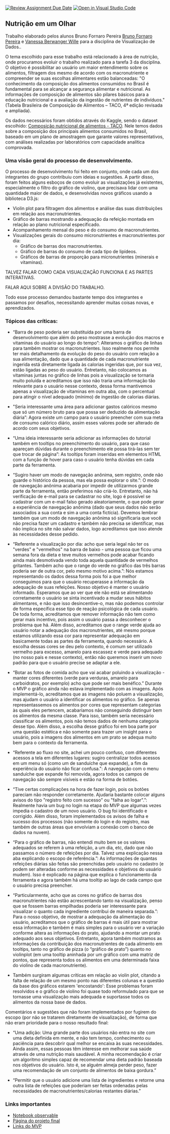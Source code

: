 [![Review Assignment Due Date](https://classroom.github.com/assets/deadline-readme-button-24ddc0f5d75046c5622901739e7c5dd533143b0c8e959d652212380cedb1ea36.svg)](https://classroom.github.com/a/CxFZefIP)
[![Open in Visual Studio Code](https://classroom.github.com/assets/open-in-vscode-718a45dd9cf7e7f842a935f5ebbe5719a5e09af4491e668f4dbf3b35d5cca122.svg)](https://classroom.github.com/online_ide?assignment_repo_id=10840813&assignment_repo_type=AssignmentRepo)

## Nutrição em um Olhar

Trabalho elaborado pelos alunos Bruno Fornaro Pereira [Bruno Fornaro Pereira](https://github.com/BrunoFornaro) e [Vanessa Berwanger Wille](https://github.com/VanessaWille) para a disciplina de Visualização de Dados.. 

O tema escolhido para esse trabalho está relacionado à área de nutrição, onde procuramos evoluir o trabalho realizado para a tarefa 3 da disciplina.
O objetivo é possibilitar ao usuário um maior entendimento sobre os alimentos, filtragem dos mesmo de acordo com os macronutriente e compreender se suas escolhas alimentares estão balanceadas: "O conhecimento da composição dos alimentos consumidos no Brasil é fundamental para se alcançar a segurança alimentar e nutricional. As informações de composição de alimentos são pilares básicos para a educação nutricional e a avaliação da ingestão de nutrientes de indivíduos." (Tabela Brasileira de Composição de Alimentos – TACO, 4ª edição revisada e ampliada). 

 Os dados necessários foram obtidos através do Kaggle, sendo o dataset escolhido: [Composição nutricional de alimentos - TACO](https://www.kaggle.com/datasets/ispangler/composio-nutricional-de-alimentos-taco). Nele temos dados sobre a composição dos principais alimentos consumidos no Brasil, baseado em um plano de amostragem que garante valores representativos, com análises realizadas por laboratórios com capacidade analítica comprovada. 

### Uma visão geral do processo de desenvolvimento.

O processo de desenvolvimento foi feito em conjunto, onde cada um dos integrantes do grupo contribuiu com ideias e sugestões. A partir disso, foram feitos alguns esboços de como evoluir as visualizações já existentes, especialmente o filtro do gráfico de violino, que precisava lidar com uma quantidade maior de dados, e desenvolvidas novos gráficos usando a biblioteca D3.js:

- Violin plot para filtragem dos alimentos e análise das suas distribuições em relação aos macronutrientes.
- Gráfico de barras mostrando a adequação da refeição montada em relação ao plano nutricional especificado.
- Acompanhamento mensal do peso e do consumo de macronutrientes.
- Visualizações gerais do consumo micronutrientes e macronutrientes por dia:
  - Gráfico de barras dos macronutrientes.
  - Gráfico de barras do consumo de cada tipo de lipídeos.
  - Gráficos de barras de proporção para micronutrientes (minerais e vitaminas).

TALVEZ FALAR COMO CADA VISUALIZAÇÃO FUNCIONA E AS PARTES INTERATIVAS. 
  
FALAR AQUI SOBRE A DIVISÃO DO TRABALHO.

Todo esse processo demandou bastante tempo dos integrantes e passamos por desafios, necessitando aprender muitas coisas novas, e aprendizados. 

### Tópicos das críticas:
- “Barra de peso poderia ser substituída por uma barra de desenvolvimento que além do peso mostrasse a evolução dos macros e vitaminas do usuário ao longo do tempo”: 
Alteramos o gráfico de linhas para também mostrar os macronutrientes. Isso realmente nos permite ter mais detalhamento da evolução do peso do usuário com relação a sua alimentação, dado que a quantidade de cada macronutriente ingerida está diretamente ligada às calorias ingeridas que, por sua vez, estão ligadas ao peso do usuário. Entretanto, não colocamos as vitaminas juntas no gráfico de linhas pois a visualização se tornaria muito poluída e acreditamos que isso não traria uma informação tão relevante para o usuário nesse contexto, dessa forma mantivemos apenas a visualização de vitaminas em outra aba, com o percentual para atingir o nível adequado (mínimo) de ingestão de calorias diárias.

- "Seria interessante uma área para adicionar gastos calóricos mesmo que só um número bruto para que possa ser deduzido da alimentação diária”: 
Agora existe um campo para o usuário preencher com sua meta de consumo calórico diário, assim esses valores pode ser alterado de acordo com seus objetivos.

- “Uma ideia interessante seria adicionar as informações do tutorial também em tooltips no preenchimento do usuário, para que caso apareçam dúvidas durante o preenchimento ele possa tirá-las sem ter que trocar de página”: 
As tooltips foram inseridas em elementos HTML com a função de hover para caso o usuário tenha dúvidas em cada parte da ferramenta.

- “Sugiro haver um modo de navegação anônima, sem registro, onde não guarde o histórico da pessoa, mas ela possa explorar o site.”:
O modo de navegação anônima acabaria por impedir de utilizarmos grande parte da ferramenta, então preferimos não criá-lo. Entretanto, não há verificação de e-mail para se cadastrar no site, logo é possível se cadastrar com um e-mail falso gerado aleatoriamente, o que pode gerar a experiência de navegação anônima (dado que seus dados não serão associados a sua conta e sim a uma conta fictícia). Devemos lembrar também que um modo de navegação anônima só significaria que você não precisa fazer um cadastro e também não precisa se identificar, mas não implica no site não salvar dados, logo acreditamos que isso atende às necessidades desse pedido.

- “Referente a visualização por dia: acho que seria legal não ter os "verdes" e "vermelhos" na barra de baixo - uma pessoa que ficou uma semana fora da dieta e teve muitos vermelhos pode acabar ficando ainda mais desmotivada vendo toda aquela quantidade de vermelhos gritantes. Também acho que o range do verde no gráfico das três barras poderia ser de outra cor, pelo mesmo motivo acima.”: 
Nós estamos representando os dados dessa forma pois foi a que melhor conseguimos para que o usuário recuperasse a informação da adequação de suas refeições. Nosso objetivo é manter o usuário informado. Esperamos que ao ver que ele não está se alimentando corretamente o usuário se sinta incentivado a mudar seus hábitos alimentares, e não que isso desincentive-o, mas não podemos controlar de forma específica esse tipo de reação psicológica de cada usuário. De toda forma, acreditamos que remover informação não tem como gerar mais incentivo, pois assim o usuário passa a desconhecer o problema que há.
Além disso, acreditamos que o range verde ajuda ao usuário notar a adequação dos macronutrientes, até mesmo porque estamos utilizando essa cor para representar adequação em basicamente todas as partes da ferramenta, quando necessário. A escolha dessas cores se deu pelo contexto, é comum ser utilizado vermelho para excesso, amarelo para escassez e verde para adequado (no nosso país e nesse contexto), então não queremos inserir um novo padrão para que o usuário precise se adaptar a ele.

- “Botar as fotos de comida acho que vai acabar poluindo a visualização - manter cores diferentes (verde para verduras, amarelo para carboidratos, por exemplo) acho que pode ser mais benéfico.”
Durante o MVP o gráfico ainda não estava implementado com as imagens. Após implementá-lo, acreditamos que as imagens não poluem a visualização, mas ajudam o usuário a identificar os alimentos no gráfico. Se apenas representassemos os alimentos por cores que representam categorias às quais eles pertencem, acabaríamos não conseguindo distinguir bem os alimentos da mesma classe. Para isso, também seria necessário classificar os alimentos, pois não temos dados de nenhuma categoria desse tipo. Além disso, a escolha desse gráfico foi em boa parte por uma questão estética e não somente para trazer um insight para o usuário, pois a imagens dos alimentos em um prato se adequa muito bem para o contexto da ferramenta. 

- “Referente ao fluxo no site, achei um pouco confuso, com diferentes acessos a tela em diferentes lugares: sugiro centralizar todos acessos em um menu só (como um de sanduíche que expande), a fim da experiência do usuário não ficar confusa.": 
A navegação com o menu sanduíche que expande foi removida, agora todos os campos de navegação são sempre visíveis e estão na forma de botões.

- “Tive certas complicações na hora de fazer login, pois os botões pareciam não responder corretamente. Ajudaria bastante colocar alguns avisos do tipo "registro feito com sucesso" ou "falha ao logar".”: 
Realmente havia um bug no login na etapa do MVP que algumas vezes impedia o cadastro de um novo usuário. O bug foi identificado e corrigido. Além disso, foram implementados os avisos de falha e sucesso dos processos (não somente do login e do registro, mas também de outras áreas que envolviam a conexão com o banco de dados na nuvem).

- “Para o gráfico de barras, não entendi muito bem se os valores adequados se referem à uma refeição, a um dia, etc, dado que não passamos o número de refeições por dia. Talvez uma explicação nessa aba explicando o escopo de referência.”: 
As informações de quantas refeições diárias são feitas são preenchidas pelo usuário no cadastro (e podem ser alteradas conforme as necessidades e objetivos do usuário mudem). Isso é explicado na página que explica o funcionamento da ferramenta e agora também há uma tooltip ao lago de cada campo que o usuário precisa preencher.

- “Particularmente, acho que as cores no gráfico de barras dos macronutrientes não estão acrescentando tanto na visualização, penso que se fossem barras empilhadas poderia ser interessante para visualizar o quanto cada ingrediente contribui de maneira separada.”: 
Para o nosso objetivo, de mostrar a adequação da alimentação do usuário, acreditamos que o gráfico de barras é mais útil para mostrar essa informação e também é mais simples para o usuário ver a variação conforme altera as informações do prato, ajudando a montar um prato adequado aos seus objetivos. Entretanto, agora também mostramos as informações da contribuição dos macronutrientes de cada alimento em tooltips, tanto no gráfico de pizza (o “gráfico de prato”) quanto no violinplot (em uma tooltip aninhada por um gráfico com uma matriz de pontos, que representa todos os alimentos em uma determinada faixa do violino de cada macronutriente).

- Também surgiram algumas críticas em relação ao violin plot, citando a falta de relação de um mesmo ponto nas diferentes colunas e a questão da base dos gráficos estarem 'encostando': Esse problemas foram resolvidos e o gráfico de violino foi quase todo reformulado para que se tornasse uma visualização mais adequada e suportasse todos os alimentos da nossa base de dados.

Comentários e sugestões que não foram implementados por fugirem do escopo (por não se tratarem diretamente de visualização), de forma que não eram prioridade para o nosso resultado final:
- “Uma adição: Uma grande parte dos usuários não entra no site com uma dieta definida em mente, e não tem tempo, conhecimento ou paciência para descobrir qual melhor se encaixa às suas necessidades. Ainda assim, essas pessoas têm interesse em melhorar sua saúde através de uma nutrição mais saudável. A minha recomendação é criar um algoritmo simples capaz de recomendar uma dieta padrão baseada nos objetivos do usuário. Isto é, se alguém almeja perder peso, fazer uma recomendação de um conjunto de alimentos de baixa gordura.”

- “Permitir que o usuário adicione uma lista de ingredientes e retorne uma outra lista de refeições que poderiam ser feitas ordenadas pelas necessidades de macronutrientes/calorias restantes diárias.”

### Links importantes
* [Notebook observable]()
* [Página do projeto final]()
* [Links do MVP]()
